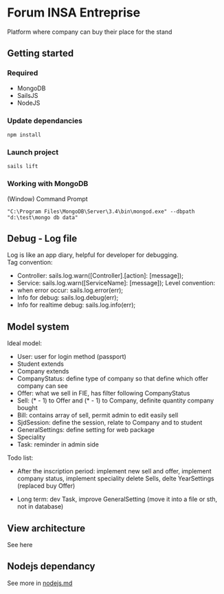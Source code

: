 # Forum INSA Entreprise

Platform where company can buy their place for the stand

## Getting started
### Required
* MongoDB
* SailsJS
* NodeJS

### Update dependancies
```
npm install
```

### Launch project
```
sails lift
```

### Working with MongoDB
(Window)
Command Prompt
```
"C:\Program Files\MongoDB\Server\3.4\bin\mongod.exe" --dbpath "d:\test\mongo db data"
```

## Debug - Log file
Log is like an app diary, helpful for developer for debugging.<br/>
Tag convention:
* Controller: sails.log.warn([Controller].[action]: [message]);
* Service: sails.log.warn([ServiceName]: [message]);
Level convention:
* when error occur: sails.log.error(err);
* Info for debug: sails.log.debug(err);
* Info for realtime debug: sails.log.info(err);

## Model system
Ideal model:
- User: user for login method (passport)
- Student extends<User>
- Company extends<User>
- CompanyStatus: define type of company so that define which offer company can see
- Offer: what we sell in FIE, has filter following CompanyStatus
- Sell: (* - 1) to Offer and (* - 1) to Company, definite quantity company bought
- Bill: contains array of sell, permit admin to edit easily sell
- SjdSession: define the session, relate to Company and to student
- GeneralSettings: define setting for web package
- Speciality
- Task: reminder in admin side

Todo list:
- After the inscription period:
implement new sell and offer, implement company status, implement speciality
delete Sells, delte YearSettings (replaced buy Offer)

- Long term:
dev Task, improve GeneralSetting (move it into a file or sth, not in database)

## View architecture
See here

## Nodejs dependancy
See more in [nodejs.md](readme/nodejs.md)



